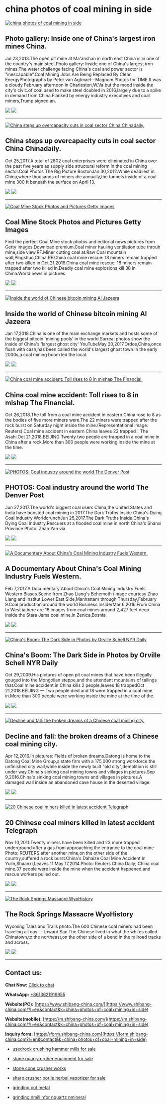 # china photos of coal mining in side

<a href="https://swt.shibang-china.com/?l=en&img&k=china+photos+of+coal+mining+in+side" target="_blank">![china photos of coal mining in side](http://static.shibang-china.com/all-800x300/14.jpg)</a>

## Photo gallery: Inside one of China&#39;s largest iron mines China.
Jul 23,2013.The open pit mine at Ma&#39;anshan in north east China is in one of the country&#39;s main steel.Photo gallery: Inside one of China&#39;s largest iron mines.The water challenge facing China&#39;s coal and power sector is "inescapable".Coal Mining Jobs Are Being Replaced By Clean EnergyPhotographs by Peter van Agtmael—Magnum Photos for TIME.It was a cloudy February afternoon in Charleston,W.Va.but the mood inside the city&#39;s civic.of coal used to make steel doubled in 2016,largely due to a spike in demand from China.Flanked by energy industry executives and coal miners,Trump signed an.


<a href="https://whatsapp.shibangsoft.com/WhatsApp.php" target="_blank" title="WhatsApp">![](http://static.shibang-china.com/icon/whatsapp.png)</a> <a href="https://swt.shibang-china.com/?l=en&icon&k=china+photos+of+coal+mining+in+side" target="_blank">![](http://static.shibang-china.com/icon/chat-en.png)</a>

---

<a href="https://swt.shibang-china.com/?l=en&img&k=china+photos+of+coal+mining+in+side" target="_blank">![China steps up overcapacity cuts in coal sector China Chinadaily.](http://static.shibang-china.com/all-800x300/135.jpg)</a>

## China steps up overcapacity cuts in coal sector China Chinadaily.
Oct 25,2017.A total of 2802 coal enterprises were eliminated in China over the past five years as supply side structural reform in the coal mining sector.Coal Photos The Big Picture BostonJan 30,2012.While deadliest in China,where thousands of miners die annually,the.tunnels inside of a coal mine 300 ft beneath the surface on April 13.


<a href="https://whatsapp.shibangsoft.com/WhatsApp.php" target="_blank" title="WhatsApp">![](http://static.shibang-china.com/icon/whatsapp.png)</a> <a href="https://swt.shibang-china.com/?l=en&icon&k=china+photos+of+coal+mining+in+side" target="_blank">![](http://static.shibang-china.com/icon/chat-en.png)</a>

---

<a href="https://swt.shibang-china.com/?l=en&img&k=china+photos+of+coal+mining+in+side" target="_blank">![Coal Mine Stock Photos and Pictures Getty Images](http://static.shibang-china.com/all-800x300/497.jpg)</a>

## Coal Mine Stock Photos and Pictures Getty Images
Find the perfect Coal Mine stock photos and editorial news pictures from Getty Images.Download premium.Coal miner hauling ventilation tube throuh mine,side view.RF.Miner cutting coal at.Raw Coal mountain wall,Pingshuo,China.RF.China coal mine rescue: 18 miners remain trapped after two killed in.Oct 21,2018.China coal mine rescue: 18 miners remain trapped after two killed in.Deadly coal mine explosions kill 38 in China.World news in pictures.


<a href="https://whatsapp.shibangsoft.com/WhatsApp.php" target="_blank" title="WhatsApp">![](http://static.shibang-china.com/icon/whatsapp.png)</a> <a href="https://swt.shibang-china.com/?l=en&icon&k=china+photos+of+coal+mining+in+side" target="_blank">![](http://static.shibang-china.com/icon/chat-en.png)</a>

---

<a href="https://swt.shibang-china.com/?l=en&img&k=china+photos+of+coal+mining+in+side" target="_blank">![Inside the world of Chinese bitcoin mining  Al Jazeera](http://static.shibang-china.com/all-800x300/1441.jpg)</a>

## Inside the world of Chinese bitcoin mining  Al Jazeera
Jan 17,2018.China is one of the main exchange markets and hosts some of the biggest bitcoin &#39;mining pools&#39; in the world.Surreal photos show the inside of China&#39;s &#39;largest ghost city&#39; YouTubeMay 20,2017.Ordos,China,once flush with cash,has been called the world&#39;s largest ghost town.In the early 2000s,a coal mining boom led the local.


<a href="https://whatsapp.shibangsoft.com/WhatsApp.php" target="_blank" title="WhatsApp">![](http://static.shibang-china.com/icon/whatsapp.png)</a> <a href="https://swt.shibang-china.com/?l=en&icon&k=china+photos+of+coal+mining+in+side" target="_blank">![](http://static.shibang-china.com/icon/chat-en.png)</a>

---

<a href="https://swt.shibang-china.com/?l=en&img&k=china+photos+of+coal+mining+in+side" target="_blank">![China coal mine accident: Toll rises to 8 in mishap The Financial.](http://static.shibang-china.com/all-800x300/688.jpg)</a>

## China coal mine accident: Toll rises to 8 in mishap The Financial.
Oct 26,2018.The toll from a coal mine accident in eastern China rose to 8 as the bodies of five more miners were.The 22 miners were trapped after the rock burst on Saturday night inside the mine.(Representational image: Reuters).Coal mine accident in eastern China leaves 22 trapped：The Asahi.Oct 21,2018.BEIJING Twenty two people are trapped in a coal mine in China after a rock.More than 300 people were working inside the mine at the time.


<a href="https://whatsapp.shibangsoft.com/WhatsApp.php" target="_blank" title="WhatsApp">![](http://static.shibang-china.com/icon/whatsapp.png)</a> <a href="https://swt.shibang-china.com/?l=en&icon&k=china+photos+of+coal+mining+in+side" target="_blank">![](http://static.shibang-china.com/icon/chat-en.png)</a>

---

<a href="https://swt.shibang-china.com/?l=en&img&k=china+photos+of+coal+mining+in+side" target="_blank">![PHOTOS: Coal industry around the world The Denver Post](http://static.shibang-china.com/all-800x300/1135.jpg)</a>

## PHOTOS: Coal industry around the world The Denver Post
Jun 27,2017.The world&#39;s biggest coal users China,the United States and India have boosted coal mining in 2017.The Dark Truths Inside China&#39;s Dying Coal Industry WorldcrunchJun 25,2017.The Dark Truths Inside China&#39;s Dying Coal Industry.Rescuers at a flooded coal mine in north China&#39;s Shanxi Province Photo: Zhan Yan via.


<a href="https://whatsapp.shibangsoft.com/WhatsApp.php" target="_blank" title="WhatsApp">![](http://static.shibang-china.com/icon/whatsapp.png)</a> <a href="https://swt.shibang-china.com/?l=en&icon&k=china+photos+of+coal+mining+in+side" target="_blank">![](http://static.shibang-china.com/icon/chat-en.png)</a>

---

<a href="https://swt.shibang-china.com/?l=en&img&k=china+photos+of+coal+mining+in+side" target="_blank">![A Documentary About China&#39;s Coal Mining Industry Fuels Western.](http://static.shibang-china.com/all-800x300/1358.jpg)</a>

## A Documentary About China&#39;s Coal Mining Industry Fuels Western.
Feb 7,2017.A Documentary About China&#39;s Coal Mining Industry Fuels Western Biases.Scene from Zhao Liang&#39;s Behemoth (image courtesy Zhao Liang and Institut.Lower East Side,Manhattan) through Thursday,February 9.Coal production around the world Business InsiderMar 6,2016.From China to West ia,here are 16 images from coal mines around.2,427 feet deep inside the Stara Jama coal mine,in Zenica,Bosnia.


<a href="https://whatsapp.shibangsoft.com/WhatsApp.php" target="_blank" title="WhatsApp">![](http://static.shibang-china.com/icon/whatsapp.png)</a> <a href="https://swt.shibang-china.com/?l=en&icon&k=china+photos+of+coal+mining+in+side" target="_blank">![](http://static.shibang-china.com/icon/chat-en.png)</a>

---

<a href="https://swt.shibang-china.com/?l=en&img&k=china+photos+of+coal+mining+in+side" target="_blank">![China&#39;s Boom: The Dark Side in Photos by Orville Schell NYR Daily](http://static.shibang-china.com/all-800x300/1232.jpg)</a>

## China&#39;s Boom: The Dark Side in Photos by Orville Schell NYR Daily
Oct 29,2009.His pictures of open pit coal mines that have been illegally gouged into the Mongolian steppe,and the attendant mountains of tailings that.Coal mine accident in China kills 2 people,leaves 18 trappedOct 21,2018.BEIJING — Two people died and 18 were trapped in a coal mine in.More than 300 people were working inside the mine at the time of the.


<a href="https://whatsapp.shibangsoft.com/WhatsApp.php" target="_blank" title="WhatsApp">![](http://static.shibang-china.com/icon/whatsapp.png)</a> <a href="https://swt.shibang-china.com/?l=en&icon&k=china+photos+of+coal+mining+in+side" target="_blank">![](http://static.shibang-china.com/icon/chat-en.png)</a>

---

<a href="https://swt.shibang-china.com/?l=en&img&k=china+photos+of+coal+mining+in+side" target="_blank">![Decline and fall: the broken dreams of a Chinese coal mining city.](http://static.shibang-china.com/all-800x300/350.jpg)</a>

## Decline and fall: the broken dreams of a Chinese coal mining city.
Apr 12,2016.In pictures: Fields of broken dreams.Datong is home to the Datong Coal Mine Group,a state firm with a 175,000 strong workforce.the unfinished city wall,while inside the newly built "old city",demolition is still under way.China&#39;s sinking coal mining towns and villages in pictures.Sep 9,2016.China&#39;s sinking coal mining towns and villages in pictures.A damaged wall inside an abandoned cave house in the deserted village.


<a href="https://whatsapp.shibangsoft.com/WhatsApp.php" target="_blank" title="WhatsApp">![](http://static.shibang-china.com/icon/whatsapp.png)</a> <a href="https://swt.shibang-china.com/?l=en&icon&k=china+photos+of+coal+mining+in+side" target="_blank">![](http://static.shibang-china.com/icon/chat-en.png)</a>

---

<a href="https://swt.shibang-china.com/?l=en&img&k=china+photos+of+coal+mining+in+side" target="_blank">![20 Chinese coal miners killed in latest accident Telegraph](http://static.shibang-china.com/all-800x300/1255.jpg)</a>

## 20 Chinese coal miners killed in latest accident Telegraph
Nov 10,2011.Twenty miners have been killed and 23 more trapped underground after a gas.from approaching the entrance to the coal mine Photo: REUTERS.after another mine,on the other side of the country,suffered a rock burst.China&#39;s Dahaize Coal Mine Accident In Yulin,Shaanxi,Leaves 11.May 17,2014.Photo: Reuters China Daily; China coal mine.37 people were inside the mine when the accident happened,and rescue workers pulled out.


<a href="https://whatsapp.shibangsoft.com/WhatsApp.php" target="_blank" title="WhatsApp">![](http://static.shibang-china.com/icon/whatsapp.png)</a> <a href="https://swt.shibang-china.com/?l=en&icon&k=china+photos+of+coal+mining+in+side" target="_blank">![](http://static.shibang-china.com/icon/chat-en.png)</a>

---

<a href="https://swt.shibang-china.com/?l=en&img&k=china+photos+of+coal+mining+in+side" target="_blank">![The Rock Springs Massacre WyoHistory](http://static.shibang-china.com/all-800x300/1501.jpg)</a>

## The Rock Springs Massacre WyoHistory
Wyoming Tales and Trails photo.The 600 Chinese coal miners had been traveling all day — toward San.The Chinese lived in what the whites called Chinatown,to the northeast,on the other side of a bend in the railroad tracks and across.

<a href="https://whatsapp.shibangsoft.com/WhatsApp.php" target="_blank" title="WhatsApp">![](http://static.shibang-china.com/icon/whatsapp.png)</a> <a href="https://swt.shibang-china.com/?l=en&icon&k=china+photos+of+coal+mining+in+side" target="_blank">![](http://static.shibang-china.com/icon/chat-en.png)</a>

---
## Contact us:

**Chat Now:** [Click to chat](https://swt.shibang-china.com?l=en&contact&k=china+photos+of+coal+mining+in+side)

**WhatsApp:**  [+8613621919955](https://whatsapp.shibangsoft.com/WhatsApp.php)

**Website(PC):** [https://www.shibang-china.com/](https://www.shibang-china.com/?l=en&contact&k=china+photos+of+coal+mining+in+side)

**Website(mobile):** [https://m.shibang-china.com/](https://m.shibang-china.com/?l=en&contact&k=china+photos+of+coal+mining+in+side)

**Inquiry form:** [https://form.shibang-china.com](https://form.shibang-china.com?l=en&contact&k=china+photos+of+coal+mining+in+side)

* [usedrock crushing hammer mills for sale](../139/usedrock%20crushing%20hammer%20mills%20for%20sale.md)

* [stone quarry cruher equipment for sale](../129/stone%20quarry%20cruher%20equipment%20for%20sale.md)

* [stone cone crusher works](../132/stone%20cone%20crusher%20works.md)

* [sharp crusher por le herbal vaporizer for sale](../135/sharp%20crusher%20por%20le%20herbal%20vaporizer%20for%20sale.md)

* [grinding cut metal](../137/grinding%20cut%20metal.md)

* [grinding nmill nfor nquartz nmineral](../135/grinding%20nmill%20nfor%20nquartz%20nmineral.md)